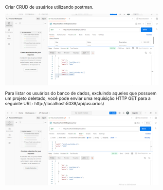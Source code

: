 Criar CRUD de usuários utilizando postman.

![Logo da Minha Empresa](https://github.com/manutfranco/crud-projeto-postman/blob/main/imagens/Captura%20de%20tela%202024-09-17%20210356.png)

Para listar os usuários do banco de dados, excluindo aqueles que possuem um projeto deletado, você pode enviar uma requisição HTTP GET para a seguinte URL:
http://localhost:5038/api/usuarios/

![Logo da Minha Empresa](https://github.com/manutfranco/crud-projeto-postman/blob/main/imagens/Captura%20de%20tela%202024-09-17%20211152.png)

